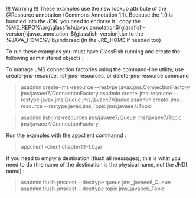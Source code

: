 !!! Warning !!!
These examples use the new lookup attribute of the @Resource annotation (Commons Annotation 1.1). Because the 1.0 is bundled into the JDK, you need to endorse it :
copy the %M2_REPO%\org\glassfish\javax.annotation\${glassfish-version}\javax.annotation-${glassfish-version}.jar to the %JAVA_HOME%\lib\endorsed (in the JRE_HOME if needed too)


To run these examples you must have GlassFish running and create the following administered objects :

To manage JMS connection factories using the command-line utility, use create-jms-resource, list-jms-resources, or delete-jms-resource command

> asadmin create-jms-resource --restype javax.jms.ConnectionFactory jms/javaee7/ConnectionFactory
> asadmin create-jms-resource --restype javax.jms.Queue jms/javaee7/Queue
> asadmin create-jms-resource --restype javax.jms.Topic jms/javaee7/Topic

> asadmin list-jms-resources
jms/javaee7/Queue
jms/javaee7/Topic
jms/javaee7/ConnectionFactory

Run the examples with the appclient commannd :
> appclient -client chapter13-1.0.jar

If you need to empty a destination (flush all messages), this is what you need to do (the name of the destination is the physical name, not the JNDI name) :
> asadmin flush-jmsdest --desttype queue jms_javaee6_Queue
> asadmin flush-jmsdest --desttype topic jms_javaee6_Topic
